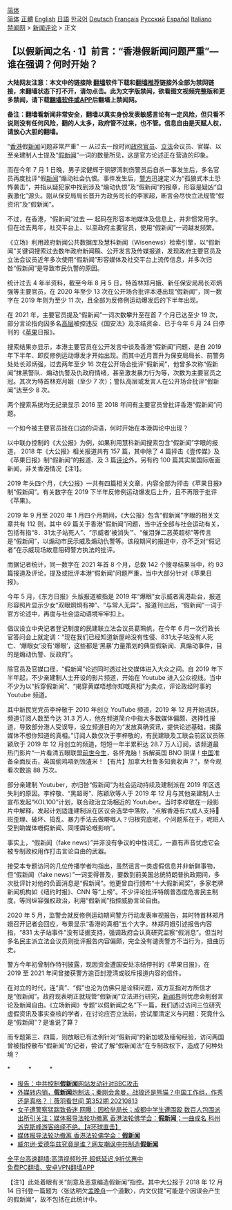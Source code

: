  <!-- 面包屑导航 --> <div class="breadcrumb"><!-- GTranslate: https://gtranslate.io/ -->  <div class="switcher notranslate">  <div class="selected">  <a href="#" onclick="return false;"> 简体</a>  </div>  <div class="option">  <a href="https://www.bannedbook.org" onclick="doGTranslate('zh-CN|zh-CN');jQuery('div.switcher div.selected a').html(jQuery(this).html());return false;" title="简体中文" class="nturl selected"> 简体</a>  <a href="https://www.bannedbook.org/zh-tw/" onclick="doGTranslate('zh-CN|zh-TW');jQuery('div.switcher div.selected a').html(jQuery(this).html());return false;" title="繁體中文" class="nturl"> 正體</a>  <a href="https://www.bannedbook.org/en/" onclick="doGTranslate('zh-CN|en');jQuery('div.switcher div.selected a').html(jQuery(this).html());return false;" title="English" class="nturl"> English</a>  <a href="https://www.bannedbook.org/ja/" onclick="doGTranslate('zh-CN|ja');jQuery('div.switcher div.selected a').html(jQuery(this).html());return false;" title="日本語" class="nturl"> 日語</a>  <a href="https://www.bannedbook.org/ko/" onclick="doGTranslate('zh-CN|ko');jQuery('div.switcher div.selected a').html(jQuery(this).html());return false;" title="한국어" class="nturl"> 한국어</a>  <a href="https://www.bannedbook.org/de/" onclick="doGTranslate('zh-CN|de');jQuery('div.switcher div.selected a').html(jQuery(this).html());return false;" title="Deutsch" class="nturl"> Deutsch</a>  <a href="https://www.bannedbook.org/fr/" onclick="doGTranslate('zh-CN|fr');jQuery('div.switcher div.selected a').html(jQuery(this).html());return false;" title="Français" class="nturl"> Français</a>  <a href="https://www.bannedbook.org/ru/" onclick="doGTranslate('zh-CN|ru');jQuery('div.switcher div.selected a').html(jQuery(this).html());return false;" title="Русский" class="nturl"> Русский</a>  <a href="https://www.bannedbook.org/es/" onclick="doGTranslate('zh-CN|es');jQuery('div.switcher div.selected a').html(jQuery(this).html());return false;" title="Español" class="nturl"> Español</a>  <a href="https://www.bannedbook.org/it/" onclick="doGTranslate('zh-CN|it');jQuery('div.switcher div.selected a').html(jQuery(this).html());return false;" title="Italiano" class="nturl"> Italiano</a>  </div>  </div>      <div class='breadcrumb-sub'><!-- Breadcrumb NavXT 6.3.0 --> <a href="https://www.bannedbook.org/" class="home">禁闻网</a> &gt; <a href="https://www.bannedbook.org/bnews/comments/" class="category">新闻评论</a> &gt; 正文</div></div><h2>【以假新闻之名 · 1】前言：“香港假新闻问题严重”— 谁在强调？何时开始？</h2> <p class="notice"><b>大陆网友注意：本文中的链接除 <a href="https://github.com/bannedbook/fanqiang" >翻墙</a>软件下载和<a href="https://github.com/killgcd/justmysocks/blob/master/README.md">翻墙推荐</a>链接外全部为禁网链接，未翻墙状态下打不开，请勿点击。此为文字版禁闻，欲看图文视频完整版和更多禁闻，请下载<a href="https://github.com/bannedbook/fanqiang">翻墙软件或APP</a>后翻墙上禁闻网。</p><p>备注：翻墙看新闻非常安全，翻墙以真实身份发表敏感言论有一定风险，但只看不说则没有任何风险，翻的人太多，政府管不过来，也不管。信息自由是天赋人权，请放心大胆的翻墙。</b></p>  <div class="entry">  <p>“<a href="https://www.bannedbook.org/bnews/tag/%e9%a6%99%e6%b8%af/" class="st_tag internal_tag" rel="tag" title="标签 香港 下的日志">香港</a>假<span class='wp_keywordlink_affiliate'><a href="https://www.bannedbook.org/" title="新闻">新闻</a></span>问题非常严重” — 从过去一段时间<a href="https://www.bannedbook.org/bnews/tag/%e6%94%bf%e5%ba%9c/" class="st_tag internal_tag" rel="tag" title="标签 政府 下的日志">政府</a><a href="https://www.bannedbook.org/bnews/tag/%E5%AE%98%E5%91%98/" class="st_tag internal_tag" rel="tag" title="标签 官员 下的日志">官员</a>、<a href="https://www.bannedbook.org/bnews/tag/%E7%AB%8B%E6%B3%95/" class="st_tag internal_tag" rel="tag" title="标签 立法 下的日志">立法</a>会议员、官媒、以至亲建制人士提及“<a href="https://www.bannedbook.org/bnews/tag/%E5%81%87%E6%96%B0%E9%97%BB/" class="st_tag internal_tag" rel="tag" title="标签 假新闻 下的日志">假新闻</a>”一词的数量所见，这是官方论述正在营造的印象。</p> <p>而在今年 7 月 1 日晚，男子梁健辉于铜锣湾刺伤警员后自杀一事发生后，多名官员再度批评“假<a href="https://www.bannedbook.org/bnews/tag/%E6%96%B0%E9%97%BB/" class="st_tag internal_tag" rel="tag" title="标签 新闻 下的日志">新闻</a>”煽动社会仇恨。事件发生后，<a href="https://www.bannedbook.org/bnews/tag/%e8%ad%a6%e6%96%b9/" class="st_tag internal_tag" rel="tag" title="标签 警方 下的日志">警方</a>迅速定义为“孤狼式本土恐怖袭击”，并指从疑犯家中找到涉及“煽动仇恨”及“假新闻”的报章，形容是疑凶“自我激化”源头。刚从保安局局长晋升为政务司长的李家超，断言会尽快立法规管“假资讯”及“假新闻”。</p> <p>不过，在香港，“假新闻”过去 — 起码在形容本地媒体及信息上，并非惯常用字。但在过去两年，社交平台上、以至政府主要官员，使用“假新闻”一词越发频繁。</p> <p>《立场》利用政府新闻公共数据库及慧科新闻（Wisenews）检索引擎，以“假新闻”关键词搜索过去数年政府新闻稿、公开发言及传媒报道，发现政府主要官员及立法会议员近年多次使用“假新闻”形容媒体及社交平台上流传信息，并多次归咎“假新闻”是导致市民仇警的原因。</p> <p>统计过去 4 年半资料，截至今年 8 月 5 日，特首林郑月娥、新任保安局局长邓炳强等主要官员，在 2020 年至少 13 次在公开场合批评本港出现“假新闻”，同一数字在 2019 年则为至少 11 次，且全部为反修例运动爆发后的下半年出现。</p> <p>在 2021 年，主要官员提及“假新闻”一词次数攀升至在首 7 个月已达至少 19 次，部分言论指向因多名<span class='wp_keywordlink_affiliate'><a href="https://www.bannedbook.org/bnews/ccpdope/" title="中共高层内幕" target="_blank">高层</a></span>被控违反《国安法》及冻结资金、已于今年 6 月 24 日停刊的《<a href="https://www.bannedbook.org/bnews/tag/%e8%8b%b9%e6%9e%9c/" class="st_tag internal_tag" rel="tag" title="标签 苹果 下的日志">苹果</a>日报》。</p>  <p>搜索结果亦显示，本港主要官员在公开发言中谈及香港“假新闻”问题，是自 2019 年下半年、即反修例运动爆发才开始出现。而其中近月晋升为保安局局长、前警务处处长邓炳强，过去两年至少 16 次在公开场合批评“假新闻”，他曾多次称“假新闻”抹黑警队、煽动仇警及仇政府情绪，甚至激发暴力行为等，次数为主要官员之冠。其次为特首林郑月娥（至少 7 次）；警队高层或发言人在公开场合批评“假新闻”达至少 8 次。</p> <p>两个搜索系统均无纪录显示 2016 至 2018 年间有主要官员曾批评香港“假新闻”问题。</p> <p>一个如今被主要官员挂在口边的词语，何时开始在本港舆论中出现？</p> <p>以中联办控制的《大公报》为例，如果利用慧科新闻搜索包含“假新闻”字眼的报道， 2018 年《大公报》相关报道共有 157 篇，其中除了 4 篇抨击《壹传媒》及《苹果日报》制“假新闻”的报道、及 3 篇<span class='wp_keywordlink_affiliate'><a href="https://www.bannedbook.org/bnews/comments/" title="新闻评论" target="_blank">评论</a></span>外，另有约 100 篇其实属国际版面新闻，非关香港情况【注1】。</p> <p>2019 年头四个月，《大公报》一共有四篇相关文章，内容全部为抨击《苹果日报》制“假新闻”。有关数字在 2019 下半年反修例运动爆发后上升，且不再限于批评《苹果》。</p> <p>2019 年 9 月至 2020 年 1 月四个月期间，《大公报》包含“假新闻”字眼的相关文章共有 112 则，其中 69 篇关于香港“假新闻”问题，当中近全部与社会运动有关，包括有指“8．31太子站死人”、“示威者‘被消失’”、“催泪弹二恶英超标”等传言是“假新闻”，以煽动市民示威及煽动仇警等。该段期间的报道中，亦不乏对“假记者”在示威现场故意阻碍警方执法的批评。</p>  <p>而据记者统计，同一数字在 2021 年首 8 个月，总数 142 个搜寻结果当中，约 93 篇报道及评论，提及或批评本港“假新闻”问题严重，当中大部分针对《苹果日报》。</p> <p>今年 5 月，《东方日报》头版报道被指是 2019 年“爆眼”女示威者离港赴台，报道形容照片显示少女“双眼炯炯有神”、“与常人无异”。报道刊出后，“假新闻”一词于官方论述中，再度与社会运动语境牢牢扣上。</p> <p>倡议设立中央记者登记制度的民建联立法会议员葛珮帆，在今年 6 月一次行政长官答问会上就定调：“现在我们已经知道新屋岭没有性侵、831太子站没有人死亡、‘爆眼女’没有‘爆眼’，这些都是‘黑暴’力量策划的典型假新闻、真煽动事件，目的是煽动仇警、反政府”。</p> <p>除官员及官媒口径，“假新闻”论述同时透过社交媒体进入大众之间。自 2019 年下半年起，不少亲建制人士开设的影片频道，开始在 Youtube 进入公众视线。当中不少为以“拆穿假新闻”、“揭穿黄媒唔想你知嘅真相”为卖点，评论政经时事的 Youtube 频道。</p> <p>其中新民党党员李梓敬于 2010 年创立 YouTube 频道，2019 年 12 月开始活跃，频道订阅人数至今达 31.3 万人，他在频道简介中指大多数媒体偏颇、选择性报道，导致部分港人受误导，设立频道目的为“发放真确资讯，提供论述基础，揭露媒体不想你知道的真相。”订阅人数仅次于李梓敬的，有民建联及工联会前区议员陈颖欣于 2019 年 12 月创立的频道，短短一年半累积达 28.7 万人订阅，该频道最热门影片“一片看清五眼联盟<span class='wp_keywordlink'><a href="https://www.bannedbook.org/forum3/topic2311.html" title="《前世今生——生命轮回的前世疗法》" target="_blank">前世今生</a></span>，各怀鬼胎！拆解英国 BNO 阴谋！<span class='wp_keywordlink_affiliate'><a href="https://www.bannedbook.org/" title="中国" target="_blank">中国</a></span>准备全面反击，英国偷鸡唔到蚀渣米！【有片】加拿大杜鲁多知衰收声？”，至今观看次数逾 88 万次。</p> <p>部分亲建制 Youtuber，亦归咎“假新闻”为社会运动持续及建制派在 2019 年区选失利的原因。李梓敬、“黑超哥”、陈颖欣等人于 2019 年 12 月与其他亲建制人士宣布发起“KOL100”计划，联合政治立场相近的 Youtuber。当时李梓敬在一段影片中解释，发起计划适逢建制派在区议会选举中落败，“点解香港有六成人支持𠮶班歪理、破坏、捣乱、暴力手法去做嘢嘅人？归根究底呢，个问题系在于，呢班人受到啲媒体嘅假新闻、同埋舆论嘅影响”。</p>  <p>事实上，“假新闻（fake news）”并非没有争议的中性词汇，一直有声音忧虑它会被专制政权用作打击言论自由的武器。</p> <p>接受本专题访问的几位传播学者均指出，虽然谣言一类虚假信息并非新鲜事物，但“假新闻（fake news）”一词变得普及，要数到前美国总统特朗普执政期间，多次批评针对他的负面消息是“假新闻”。他更曾自行颁布“十大假新闻奖”，多家老牌新闻机构如《纽约时报》、CNN 等“上榜”。不少评论批评特朗普态度危害民主制度，等同纵容强权政治，利用“假新闻”指控威胁言论自由。</p> <p>2020 年 5 月，监警会就反修例运动期间警方行动发表审视报告，其时特首林郑月娥召开记者会回应，布景显示“香港的真相”五个大字。林郑月娥引述报告内容指，“831 太子站事件”没有证据支持，强调政府会认真研究监察“假消息”。但当时多名民主派立法会议员则批评报告内容偏颇，完全没有谴责警方不当行为，扭曲历史。</p> <p>警方今年初曾制作特刊披露，现因资金遭国安处冻结停刊的《苹果日报》，在 2019 至 2021 年间曾接获警方逾百封澄清或驳斥报道内容的信件。</p> <p>在对立的时代，连“真”、“假”也沦为仿佛只是诠释问题，双方互指对方所信才是“假新闻”。政府现表明正就规管“假新闻”立法进行研究，<span class='wp_keywordlink'><a href="https://www.bannedbook.org/forum2/topic805.html" title="新闻与官场的内幕故事：新闻界" target="_blank">新闻界</a></span>则忧虑会削弱言论及新闻自由。《立场新闻》专题“以假新闻之名”下一篇，我们透过访问三位研究虚假资讯及事实查核的学者，在讨论应否立法前，尝试厘清定义与问题：究竟什么是“假新闻”？是谁说了算？</p> <p>而专题第三、四篇，则放眼已有法例针对“假新闻”的新加坡及缅甸经验，访问两国曾被指控散布“假新闻”的记者，尝试了解“假新闻法”在专制政权下，造成了何种处境？</p>  <p>*　　　*　　　*</p> <ul class='op-related-articles' title='相关阅读'> <li><a href='https://www.bannedbook.org/bnews/headline/20210818/1608618.html' target='_blank'>报告：中共控制<b>假新闻</b>网站发动针对BBC攻击</a></li> <li><a href='https://www.bannedbook.org/bnews/bannedvideo/20210814/1606225.html' target='_blank'>外媒转内销，<b>假新闻</b>炮制法；秦刚会舍曼，战狼还是熊猫？中国工作组，作秀还是真格？｜薇羽看世间 第352期 20210813</a></li> <li><a href='https://www.bannedbook.org/bnews/bannedvideo/20210813/1605768.html' target='_blank'>女子遭警察猛踹致昏迷 网曝：因检举局长；成都中学生遭围殴 数百人包围派出所引关注；媒体报导法轮功撤离 香港法轮佛学会：<b>假新闻</b>；一曲成名 科州派克斯峰游客络绎不绝。【#环球直击】</a></li> <li><a href='https://www.bannedbook.org/bnews/bannedvideo/20210813/1605628.html' target='_blank'>媒体报导法轮功撤离 香港法轮佛学会：<b>假新闻</b></a></li> <li><a href='https://www.bannedbook.org/bnews/ssgc/20210813/1605337.html' target='_blank'>威尔逊·爱德华兹究竟是谁？网友嘲讽中共制造<b>假新闻</b></a></li> </ul> <p class="texttj"> <a href="https://github.com/bannedbook/fanqiang/wiki/V2ray%E6%9C%BA%E5%9C%BA" target="_blank">全平台高速翻墙:高清视频秒开,超低延迟,9折优惠中</a><br/> <a href="https://github.com/bannedbook/fanqiang/wiki/%E7%A6%81%E9%97%BB%E7%BD%91%E5%AE%89%E5%8D%93%E7%BF%BB%E5%A2%99%E6%96%B0%E9%97%BBAPP" target="_blank">免费PC翻墙、安卓VPN翻墙APP</a></p><p>【注1】此处着眼有关“刻意及恶意编造假新闻”指控。其中大公报于 2018 年 12 月 14 日刊登一篇题为〈张达明欠<a href="https://www.bannedbook.org/bnews/tag/%e5%ad%9f%e6%99%9a%e8%88%9f/" class="st_tag internal_tag" rel="tag" title="标签 孟晚舟 下的日志">孟晚舟</a>一个道歉〉，内文仅提“可能是个因误会产生的假新闻”，故不包括在此统计中。</p><a name='sharetosocial'></a>  <div style="margin-bottom:5px;padding-bottom:5px;clear:both"> <div id="archive-pix-1" class="banner-ads"> <!-- AuctionX Display platform tag START --> <div id="26318x728x90x621x_ADSLOT2" clicktrack="%%CLICK_URL_ESC%%"></div> <!-- AuctionX Display platform tag END --> </div> <div id="archive-pix-2" class="banner-ads"> <!-- AuctionX Display platform tag START --> <div id="26315x300x250x621x_ADSLOT2" clicktrack="%%CLICK_URL_ESC%%"></div> <!-- AuctionX Display platform tag END --> </div> </div>  <div id="archive-pix-1" class="banner-ads"> <!-- AuctionX Display platform tag START --> <div id="26318x728x90x621x_ADSLOT3" clicktrack="%%CLICK_URL_ESC%%"></div> <!-- AuctionX Display platform tag END --> </div> </div><!--END ENTRY--> 